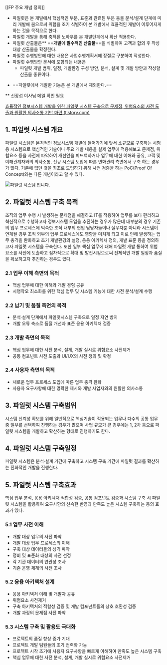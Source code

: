 [[FP 주요 개념 정의]]

+ 파일럿은 본 개발에서 핵심적인 부분, 표준과 관련된 부분 등을 분석/설계 단계에 미리 개발해 봄으로써 위험을 조기 식별하여 본 개발에서 효율적인 개발이 이루어지게 하는 것을 목적으로 한다.
+ 파일럿 개발을 통해 축적된 노하우를 본 개발단계에서 확산 적용한다.
+ 파일럿 산출물은** ==**개발에 필수적인 산출물**==을 식별하여 고객과 합의 후 작성 대상 산출물을 확정한다.
+ 파일럿 수행방안에 대한 내용은 사업수행계획서에 장절로 구분하여 작성한다.
+ 파일럿 수행방안 문서에 포함되는 내용은
    - 파일럿 개발 범위, 일정, 개발환경 구성 방안, 분석, 설계 및 개발 방안과 작성할 산출물 종류이다.
- ==파일럿에서 개발한 기능은 본 개발에서 제외한다.==


** 신장섭 이사님 메일 확인 필요 


[효율적인 정보시스템 개발을 위한 파일럿 시스템 구축으로 문제점, 위험요소의 사전 도출과 원활한 의사소통 기반 마련 (tistory.com)](https://daily-posting1.tistory.com/entry/%ED%9A%A8%EC%9C%A8%EC%A0%81%EC%9D%B8-%EC%8B%9C%EC%8A%A4%ED%85%9C-%EA%B0%9C%EB%B0%9C-%ED%8C%8C%EC%9D%BC%EB%9F%BF-%EC%8B%9C%EC%8A%A4%ED%85%9C-%EA%B5%AC%EC%B6%95-%EB%AC%B8%EC%A0%9C%EC%A0%90-%EC%9C%84%ED%97%98%EC%9A%94%EC%86%8C-%EC%82%AC%EC%A0%84-%EB%8F%84%EC%B6%9C-%EC%9B%90%ED%99%9C%ED%95%9C-%EC%9D%98%EC%82%AC%EC%86%8C%ED%86%B5)


## 1. 파일럿 시스템 개요

파일럿 시스템은 본격적인 정보시스템 개발에 들어가기에 앞서 소규모로 구축하는 시험용 시스템으로 핵심적인 기술이나 주요 개발 내용을 실제 업무에 적용해보고 문제점, 위험요소 등을 사전에 파악하여 개선안을 피드백하거나 업무에 대한 이해와 공유, 고객 및 이해관계자와의 의사소통, 신규 시스템 도입에 따른 변화관리 측면에서 구축 하는 경우가 많다. 기존에 없던 것을 최초로 도입하기 위해 사전 검증을 하는 PoC(Proof Of Concept)와는 다른 개념이라고 할 수 있다.

![파일럿 시스템 입니다.](https://blog.kakaocdn.net/dn/Jmjar/btq7U1kyjcT/fnGY2KXcDUwCwgD3GPdaIk/img.png)

## 2. 파일럿 시스템 구축 목적

조직의 업무 수행 시 발생하는 문제점을 해결하고 IT를 적용하여 업무를 보다 편리하고 혁신적으로 수행하고자 정보시스템 도입을 추진하는 경우가 많은데 대부분의 경우 기존의 업무 프로세스에 익숙한 조직 내부의 현업 담당자들이나 실무자뿐 아니라 시스템이 연계될 경우 조직 외부의 업무 프로세스에도 영향을 미치게 되고 이로 인해 발생하는 업무 충격을 완화하고 초기 개발환경의 설정, 응용 아키텍처 정의, 개발 표준 등을 정의하고자 파일럿 시스템을 구축한다. 또한 일부 핵심 업무에 대해 파일럿 개발 통하여 위험 요소를 사전에 도출하고 점차적으로 확대 및 발전시킴으로써 전체적인 개발 일정과 품질을 확보하고자 추진하는 경우도 있다.

### 2.1 업무 이해 측면의 목적

-   핵심 업무에 대한 이해와 개발 경험 공유
-   시행착오 최소화를 위한 핵심 업무 및 시스템 기능에 대한 사전 분석/설계 수행

### 2.2 납기 및 품질 측면의 목적

-   분석·설계 단계에서 파일럿시스템 구축으로 일정 지연 방지
-   개발 오류 축소로 품질 개선과 표준 응용 아키텍처 검증

### 2.3 개발 측면의 목적

-   핵심 업무에 대한 사전 분석, 설계, 개발 실시로 위험요소 사전제거
-   공통 컴포넌트 사전 도출과 UI/UX의 사전 정의 및 확정

### 2.4 사용자 측면의 목적

-   새로운 업무 프로세스 도입에 따른 업무 충격 완화
-   사용자 요구사항에 대한 명확한 제시와 개발 사업자와의 원활한 의사소통

## 3. 파일럿 시스템 구축범위

시스템 신뢰성 확보를 위해 일반적으로 핵심기술이 적용되는 업무나 다수의 공통 업무 중 일부를 선택하여 진행하는 경우가 많으며 사업 규모가 큰 경우에는 1, 2차 등으로 파일럿 시스템을 개발하고 확산하는 형태로 진행하기도 한다.

## 4. 파일럿 시스템 구축일정

파일럿 시스템은 분석·설계 기간에 구축하고 시스템 구축 기간에 파일럿 결과를 확산하는 진화적인 개발을 진행한다.

## 5. 파일럿 시스템 구축효과

핵심 업무 분석, 응용 아키텍처 적합성 검증, 공통 컴포넌트 검증과 시스템 구축 시 파일럿 시스템을 활용하여 요구사항의 신속한 반영과 만족도 높은 시스템 구축하는 등의 효과가 있다.

### 5.1 업무 사전 이해

-   개발 대상 업무의 사전 파악
-   개발 대상 업무 프로세스의 이해
-   구축 대상 데이터들의 성격 파악
-   정비 및 표준화 대상의 사전 선정
-   각 기관 데이터의 연관성 조사
-   기존 운영 체계의 사전 조사

### 5.2 응용 아키텍처 설계

-   응용 아키텍처 이해 및 개발자 공유
-   위험요소 사전제거
-   구축 아키텍처의 적합성 검증 및 개발 컴포넌트들의 상호 호환성 검증
-   개발 과정의 문제점 사전 파악

### 5.3 시스템 구축 및 활용도 극대화

-   프로젝트의 품질 향상 증가 기대
-   프로젝트 개발 팀원들의 조기 전력화 가능
-   프로젝트 시작 초기에 사용자 요구사항을 빠르게 이해하여 만족도 높은 시스템 구축
-   핵심 업무에 대한 사전 분석, 설계, 개발 실시로 위험요소 사전제거